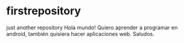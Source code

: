 # firstrepository
just another repository
Hola mundo!
Quiero aprender a programar en android, también quisiera hacer aplicaciones web.
Saludos.


